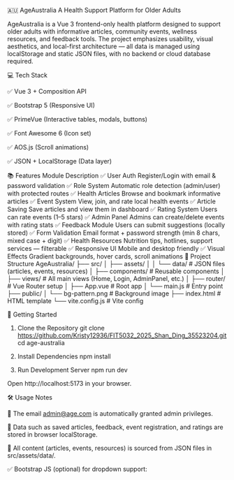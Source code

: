 🇦🇺 AgeAustralia  A Health Support Platform for Older Adults

AgeAustralia is a Vue 3 frontend-only health platform designed to support older adults with informative articles, community events, wellness resources, and feedback tools. The project emphasizes usability, visual aesthetics, and local-first architecture — all data is managed using localStorage and static JSON files, with no backend or cloud database required.

💻 Tech Stack

✅ Vue 3 + Composition API

✅ Bootstrap 5 (Responsive UI)

✅ PrimeVue (Interactive tables, modals, buttons)

✅ Font Awesome 6 (Icon set)

✅ AOS.js (Scroll animations)

✅ JSON + LocalStorage (Data layer)

📚 Features
Module	Description
✅ User Auth	Register/Login with email & password validation
✅ Role System	Automatic role detection (admin/user) with protected routes
✅ Health Articles	Browse and bookmark informative articles
✅ Event System	View, join, and rate local health events
✅ Article Saving	Save articles and view them in dashboard
✅ Rating System	Users can rate events (1–5 stars)
✅ Admin Panel	Admins can create/delete events with rating stats
✅ Feedback Module	Users can submit suggestions (locally stored)
✅ Form Validation	Email format + password strength (min 8 chars, mixed case + digit)
✅ Health Resources	Nutrition tips, hotlines, support services — filterable
✅ Responsive UI	Mobile and desktop friendly
✅ Visual Effects	Gradient backgrounds, hover cards, scroll animations
📁 Project Structure
AgeAustralia/
├── src/
│   ├── assets/
│   │   └── data/              # JSON files (articles, events, resources)
│   ├── components/            # Reusable components
│   ├── views/                 # All main views (Home, Login, AdminPanel, etc.)
│   ├── router/                # Vue Router setup
│   ├── App.vue                # Root app
│   └── main.js                # Entry point
├── public/
│   └── bg-pattern.png         # Background image
├── index.html                 # HTML template
└── vite.config.js             # Vite config

🚀 Getting Started
1. Clone the Repository
git clone https://github.com/Kristy12936/FIT5032_2025_Shan_Ding_35523204.git
cd age-australia

2. Install Dependencies
npm install

3. Run Development Server
npm run dev


Open http://localhost:5173
 in your browser.

🛠️ Usage Notes

👤 The email admin@age.com is automatically granted admin privileges.

🧠 Data such as saved articles, feedback, event registration, and ratings are stored in browser localStorage.

📂 All content (articles, events, resources) is sourced from JSON files in src/assets/data/.

✅ Bootstrap JS (optional) for dropdown support: